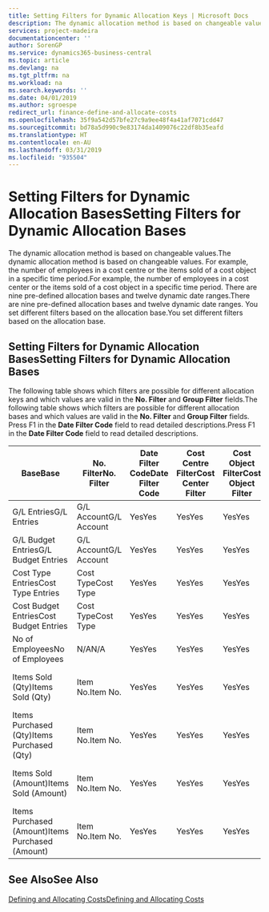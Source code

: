 ```yaml
---
title: Setting Filters for Dynamic Allocation Keys | Microsoft Docs
description: The dynamic allocation method is based on changeable values. For example, the number of employees in a cost centre or the items sold of a cost object in a specific time period. There are nine pre-defined allocation bases and twelve dynamic date ranges. You set different filters based on the allocation base.
services: project-madeira
documentationcenter: ''
author: SorenGP
ms.service: dynamics365-business-central
ms.topic: article
ms.devlang: na
ms.tgt_pltfrm: na
ms.workload: na
ms.search.keywords: ''
ms.date: 04/01/2019
ms.author: sgroespe
redirect_url: finance-define-and-allocate-costs
ms.openlocfilehash: 35f9a542d57bfe27c9a9ee48f4a41af7071cdd47
ms.sourcegitcommit: bd78a5d990c9e83174da1409076c22df8b35eafd
ms.translationtype: HT
ms.contentlocale: en-AU
ms.lasthandoff: 03/31/2019
ms.locfileid: "935504"
---
```

# <a name="setting-filters-for-dynamic-allocation-bases"></a><span data-ttu-id="9f670-106">Setting Filters for Dynamic Allocation Bases</span><span class="sxs-lookup"><span data-stu-id="9f670-106">Setting Filters for Dynamic Allocation Bases</span></span>
<span data-ttu-id="9f670-107">The dynamic allocation method is based on changeable values.</span><span class="sxs-lookup"><span data-stu-id="9f670-107">The dynamic allocation method is based on changeable values.</span></span> <span data-ttu-id="9f670-108">For example, the number of employees in a cost centre or the items sold of a cost object in a specific time period.</span><span class="sxs-lookup"><span data-stu-id="9f670-108">For example, the number of employees in a cost center or the items sold of a cost object in a specific time period.</span></span> <span data-ttu-id="9f670-109">There are nine pre-defined allocation bases and twelve dynamic date ranges.</span><span class="sxs-lookup"><span data-stu-id="9f670-109">There are nine pre-defined allocation bases and twelve dynamic date ranges.</span></span> <span data-ttu-id="9f670-110">You set different filters based on the allocation base.</span><span class="sxs-lookup"><span data-stu-id="9f670-110">You set different filters based on the allocation base.</span></span>  

## <a name="setting-filters-for-dynamic-allocation-bases"></a><span data-ttu-id="9f670-111">Setting Filters for Dynamic Allocation Bases</span><span class="sxs-lookup"><span data-stu-id="9f670-111">Setting Filters for Dynamic Allocation Bases</span></span>  
 <span data-ttu-id="9f670-112">The following table shows which filters are possible for different allocation keys and which values are valid in the **No. Filter** and **Group Filter** fields.</span><span class="sxs-lookup"><span data-stu-id="9f670-112">The following table shows which filters are possible for different allocation bases and which values are valid in the **No. Filter** and **Group Filter** fields.</span></span> <span data-ttu-id="9f670-113">Press F1 in the **Date Filter Code** field to read detailed descriptions.</span><span class="sxs-lookup"><span data-stu-id="9f670-113">Press F1 in the **Date Filter Code** field to read detailed descriptions.</span></span>  

|<span data-ttu-id="9f670-114">**Base**</span><span class="sxs-lookup"><span data-stu-id="9f670-114">**Base**</span></span>|<span data-ttu-id="9f670-115">**No. Filter**</span><span class="sxs-lookup"><span data-stu-id="9f670-115">**No. Filter**</span></span>|<span data-ttu-id="9f670-116">**Date Filter Code**</span><span class="sxs-lookup"><span data-stu-id="9f670-116">**Date Filter Code**</span></span>|<span data-ttu-id="9f670-117">**Cost Centre Filter**</span><span class="sxs-lookup"><span data-stu-id="9f670-117">**Cost Center Filter**</span></span>|<span data-ttu-id="9f670-118">**Cost Object Filter**</span><span class="sxs-lookup"><span data-stu-id="9f670-118">**Cost Object Filter**</span></span>|<span data-ttu-id="9f670-119">**Group Filter**</span><span class="sxs-lookup"><span data-stu-id="9f670-119">**Group Filter**</span></span>|  
|--------------|----------------------------------------|----------------------------------------------|------------------------------------------------|------------------------------------------------|------------------------------------------|  
|<span data-ttu-id="9f670-120">G/L Entries</span><span class="sxs-lookup"><span data-stu-id="9f670-120">G/L Entries</span></span>|<span data-ttu-id="9f670-121">G/L Account</span><span class="sxs-lookup"><span data-stu-id="9f670-121">G/L Account</span></span>|<span data-ttu-id="9f670-122">Yes</span><span class="sxs-lookup"><span data-stu-id="9f670-122">Yes</span></span>|<span data-ttu-id="9f670-123">Yes</span><span class="sxs-lookup"><span data-stu-id="9f670-123">Yes</span></span>|<span data-ttu-id="9f670-124">Yes</span><span class="sxs-lookup"><span data-stu-id="9f670-124">Yes</span></span>|<span data-ttu-id="9f670-125">N/A</span><span class="sxs-lookup"><span data-stu-id="9f670-125">N/A</span></span>|  
|<span data-ttu-id="9f670-126">G/L Budget Entries</span><span class="sxs-lookup"><span data-stu-id="9f670-126">G/L Budget Entries</span></span>|<span data-ttu-id="9f670-127">G/L Account</span><span class="sxs-lookup"><span data-stu-id="9f670-127">G/L Account</span></span>|<span data-ttu-id="9f670-128">Yes</span><span class="sxs-lookup"><span data-stu-id="9f670-128">Yes</span></span>|<span data-ttu-id="9f670-129">Yes</span><span class="sxs-lookup"><span data-stu-id="9f670-129">Yes</span></span>|<span data-ttu-id="9f670-130">Yes</span><span class="sxs-lookup"><span data-stu-id="9f670-130">Yes</span></span>|<span data-ttu-id="9f670-131">G/L Budget Name</span><span class="sxs-lookup"><span data-stu-id="9f670-131">G/L Budget Name</span></span>|  
|<span data-ttu-id="9f670-132">Cost Type Entries</span><span class="sxs-lookup"><span data-stu-id="9f670-132">Cost Type Entries</span></span>|<span data-ttu-id="9f670-133">Cost Type</span><span class="sxs-lookup"><span data-stu-id="9f670-133">Cost Type</span></span>|<span data-ttu-id="9f670-134">Yes</span><span class="sxs-lookup"><span data-stu-id="9f670-134">Yes</span></span>|<span data-ttu-id="9f670-135">Yes</span><span class="sxs-lookup"><span data-stu-id="9f670-135">Yes</span></span>|<span data-ttu-id="9f670-136">Yes</span><span class="sxs-lookup"><span data-stu-id="9f670-136">Yes</span></span>|<span data-ttu-id="9f670-137">N/A</span><span class="sxs-lookup"><span data-stu-id="9f670-137">N/A</span></span>|  
|<span data-ttu-id="9f670-138">Cost Budget Entries</span><span class="sxs-lookup"><span data-stu-id="9f670-138">Cost Budget Entries</span></span>|<span data-ttu-id="9f670-139">Cost Type</span><span class="sxs-lookup"><span data-stu-id="9f670-139">Cost Type</span></span>|<span data-ttu-id="9f670-140">Yes</span><span class="sxs-lookup"><span data-stu-id="9f670-140">Yes</span></span>|<span data-ttu-id="9f670-141">Yes</span><span class="sxs-lookup"><span data-stu-id="9f670-141">Yes</span></span>|<span data-ttu-id="9f670-142">Yes</span><span class="sxs-lookup"><span data-stu-id="9f670-142">Yes</span></span>|<span data-ttu-id="9f670-143">Budget Name</span><span class="sxs-lookup"><span data-stu-id="9f670-143">Budget Name</span></span>|  
|<span data-ttu-id="9f670-144">No of Employees</span><span class="sxs-lookup"><span data-stu-id="9f670-144">No of Employees</span></span>|<span data-ttu-id="9f670-145">N/A</span><span class="sxs-lookup"><span data-stu-id="9f670-145">N/A</span></span>|<span data-ttu-id="9f670-146">Yes</span><span class="sxs-lookup"><span data-stu-id="9f670-146">Yes</span></span>|<span data-ttu-id="9f670-147">Yes</span><span class="sxs-lookup"><span data-stu-id="9f670-147">Yes</span></span>|<span data-ttu-id="9f670-148">Yes</span><span class="sxs-lookup"><span data-stu-id="9f670-148">Yes</span></span>|<span data-ttu-id="9f670-149">N/A</span><span class="sxs-lookup"><span data-stu-id="9f670-149">N/A</span></span>|  
|<span data-ttu-id="9f670-150">Items Sold (Qty)</span><span class="sxs-lookup"><span data-stu-id="9f670-150">Items Sold (Qty)</span></span>|<span data-ttu-id="9f670-151">Item No.</span><span class="sxs-lookup"><span data-stu-id="9f670-151">Item No.</span></span>|<span data-ttu-id="9f670-152">Yes</span><span class="sxs-lookup"><span data-stu-id="9f670-152">Yes</span></span>|<span data-ttu-id="9f670-153">Yes</span><span class="sxs-lookup"><span data-stu-id="9f670-153">Yes</span></span>|<span data-ttu-id="9f670-154">Yes</span><span class="sxs-lookup"><span data-stu-id="9f670-154">Yes</span></span>|<span data-ttu-id="9f670-155">Inventory Posting Group</span><span class="sxs-lookup"><span data-stu-id="9f670-155">Inventory Posting Group</span></span>|  
|<span data-ttu-id="9f670-156">Items Purchased (Qty)</span><span class="sxs-lookup"><span data-stu-id="9f670-156">Items Purchased (Qty)</span></span>|<span data-ttu-id="9f670-157">Item No.</span><span class="sxs-lookup"><span data-stu-id="9f670-157">Item No.</span></span>|<span data-ttu-id="9f670-158">Yes</span><span class="sxs-lookup"><span data-stu-id="9f670-158">Yes</span></span>|<span data-ttu-id="9f670-159">Yes</span><span class="sxs-lookup"><span data-stu-id="9f670-159">Yes</span></span>|<span data-ttu-id="9f670-160">Yes</span><span class="sxs-lookup"><span data-stu-id="9f670-160">Yes</span></span>|<span data-ttu-id="9f670-161">Inventory Posting Group</span><span class="sxs-lookup"><span data-stu-id="9f670-161">Inventory Posting Group</span></span>|  
|<span data-ttu-id="9f670-162">Items Sold (Amount)</span><span class="sxs-lookup"><span data-stu-id="9f670-162">Items Sold (Amount)</span></span>|<span data-ttu-id="9f670-163">Item No.</span><span class="sxs-lookup"><span data-stu-id="9f670-163">Item No.</span></span>|<span data-ttu-id="9f670-164">Yes</span><span class="sxs-lookup"><span data-stu-id="9f670-164">Yes</span></span>|<span data-ttu-id="9f670-165">Yes</span><span class="sxs-lookup"><span data-stu-id="9f670-165">Yes</span></span>|<span data-ttu-id="9f670-166">Yes</span><span class="sxs-lookup"><span data-stu-id="9f670-166">Yes</span></span>|<span data-ttu-id="9f670-167">Inventory Posting Group</span><span class="sxs-lookup"><span data-stu-id="9f670-167">Inventory Posting Group</span></span>|  
|<span data-ttu-id="9f670-168">Items Purchased (Amount)</span><span class="sxs-lookup"><span data-stu-id="9f670-168">Items Purchased (Amount)</span></span>|<span data-ttu-id="9f670-169">Item No.</span><span class="sxs-lookup"><span data-stu-id="9f670-169">Item No.</span></span>|<span data-ttu-id="9f670-170">Yes</span><span class="sxs-lookup"><span data-stu-id="9f670-170">Yes</span></span>|<span data-ttu-id="9f670-171">Yes</span><span class="sxs-lookup"><span data-stu-id="9f670-171">Yes</span></span>|<span data-ttu-id="9f670-172">Yes</span><span class="sxs-lookup"><span data-stu-id="9f670-172">Yes</span></span>|<span data-ttu-id="9f670-173">Inventory Posting Group</span><span class="sxs-lookup"><span data-stu-id="9f670-173">Inventory Posting Group</span></span>|  

## <a name="see-also"></a><span data-ttu-id="9f670-174">See Also</span><span class="sxs-lookup"><span data-stu-id="9f670-174">See Also</span></span>  
[<span data-ttu-id="9f670-175">Defining and Allocating Costs</span><span class="sxs-lookup"><span data-stu-id="9f670-175">Defining and Allocating Costs</span></span>](finance-define-and-allocate-costs.md)
